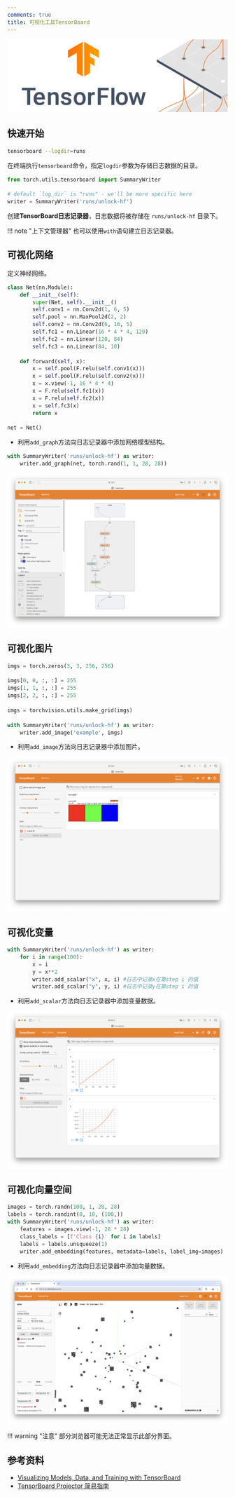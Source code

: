 ```yaml
---
comments: true
title: 可视化工具TensorBoard
---
```


![tensorflow](./imgs/tensorflow.jpg)

## 快速开始

```bash
tensorboard --logdir=runs
```

在终端执行`tensorboard`命令，指定`logdir`参数为存储日志数据的目录。

```python
from torch.utils.tensorboard import SummaryWriter

# default `log_dir` is "runs" - we'll be more specific here
writer = SummaryWriter('runs/unlock-hf')
```

创建**TensorBoard日志记录器**，日志数据将被存储在 `runs/unlock-hf` 目录下。

!!! note "上下文管理器"
    也可以使用`with`语句建立日志记录器。

## 可视化网络

定义神经网络。

```python
class Net(nn.Module):
    def __init__(self):
        super(Net, self).__init__()
        self.conv1 = nn.Conv2d(1, 6, 5)
        self.pool = nn.MaxPool2d(2, 2)
        self.conv2 = nn.Conv2d(6, 16, 5)
        self.fc1 = nn.Linear(16 * 4 * 4, 120)
        self.fc2 = nn.Linear(120, 84)
        self.fc3 = nn.Linear(84, 10)

    def forward(self, x):
        x = self.pool(F.relu(self.conv1(x)))
        x = self.pool(F.relu(self.conv2(x)))
        x = x.view(-1, 16 * 4 * 4)
        x = F.relu(self.fc1(x))
        x = F.relu(self.fc2(x))
        x = self.fc3(x)
        return x

net = Net()
```

- 利用`add_graph`方法向日志记录器中添加网络模型结构。

```python
with SummaryWriter('runs/unlock-hf') as writer:
    writer.add_graph(net, torch.rand(1, 1, 28, 28))
```

![graph](./imgs/graph.png)

## 可视化图片

```python
imgs = torch.zeros(3, 3, 256, 256)

imgs[0, 0, :, :] = 255
imgs[1, 1, :, :] = 255
imgs[2, 2, :, :] = 255

imgs = torchvision.utils.make_grid(imgs)

with SummaryWriter('runs/unlock-hf') as writer:
    writer.add_image('example', imgs)
```

- 利用`add_image`方法向日志记录器中添加图片。

![picture](./imgs/picture.png)

## 可视化变量

```python
with SummaryWriter('runs/unlock-hf') as writer:
    for i in range(100):
        x = i
        y = x**2
        writer.add_scalar("x", x, i) #日志中记录x在第step i 的值
        writer.add_scalar("y", y, i) #日志中记录y在第step i 的值
```

- 利用`add_scalar`方法向日志记录器中添加变量数据。

![scaler](./imgs/scaler.png)

## 可视化向量空间

```python
images = torch.randn(100, 1, 28, 28)
labels = torch.randint(0, 10, (100,))
with SummaryWriter('runs/unlock-hf') as writer:
    features = images.view(-1, 28 * 28)
    class_labels = [f'Class {i}' for i in labels]
    labels = labels.unsqueeze(1)
    writer.add_embedding(features, metadata=labels, label_img=images)
```

- 利用`add_embedding`方法向日志记录器中添加向量数据。

![embedding](./imgs/embedding.png)

!!! warning "注意"
    部分浏览器可能无法正常显示此部分界面。

## 参考资料

<div class="grid cards" markdown>

- [Visualizing Models, Data, and Training with TensorBoard](https://pytorch.org/tutorials/intermediate/tensorboard_tutorial.html)
- [TensorBoard Projector 简易指南](https://blog.csdn.net/u010099080/article/details/122394146)

</div>